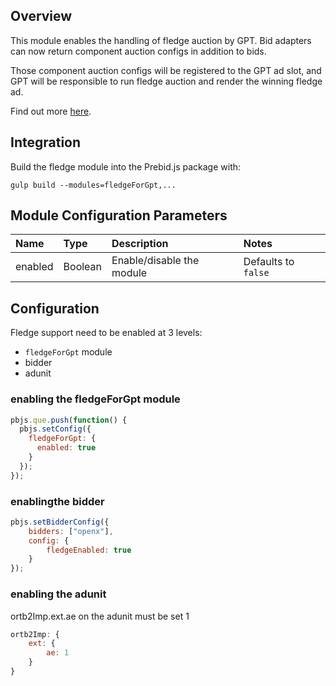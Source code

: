 ## Overview

This module enables the handling of fledge auction by GPT.
Bid adapters can now return component auction configs in addition to bids.

Those component auction configs will be registered to the GPT ad slot,
and GPT will be responsible to run fledge auction and render the winning fledge ad.

Find out more [here](https://github.com/WICG/turtledove/blob/main/FLEDGE.md).

## Integration

Build the fledge module into the Prebid.js package with:

```
gulp build --modules=fledgeForGpt,...
```

## Module Configuration Parameters

|Name |Type |Description |Notes |
| :------------ | :------------ | :------------ |:------------ |
|enabled | Boolean |Enable/disable the module |Defaults to `false` |

## Configuration

Fledge support need to be enabled at 3 levels:
- `fledgeForGpt` module
- bidder
- adunit
### enabling the fledgeForGpt module
```js
pbjs.que.push(function() {
  pbjs.setConfig({
    fledgeForGpt: {
      enabled: true
    }
  });
});
```

### enablingthe  bidder
```js
pbjs.setBidderConfig({
    bidders: ["openx"],
    config: {
        fledgeEnabled: true
    }
});
```

### enabling the adunit
ortb2Imp.ext.ae on the adunit must be set 1
```js
ortb2Imp: {
    ext: {
        ae: 1
    }
}
```
